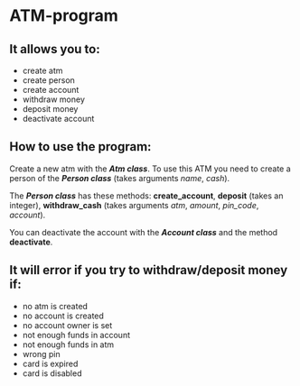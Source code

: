 # ATM-program

## It allows you to:
* create atm
* create person
* create account
* withdraw money
* deposit money
* deactivate account

## How to use the program:

Create a new atm with the _**Atm class**_.
To use this ATM you need to create a person of the _**Person class**_ (takes arguments *name*, *cash*).

The _**Person class**_ has these methods: **create_account**, **deposit** (takes an integer), **withdraw_cash** (takes arguments *atm*, *amount*, *pin_code*, *account*).

You can deactivate the account with the _**Account class**_ and the method **deactivate**.


## It will error if you try to withdraw/deposit money if:
* no atm is created
* no account is created
* no account owner is set
* not enough funds in account
* not enough funds in atm
* wrong pin
* card is expired
* card is disabled
